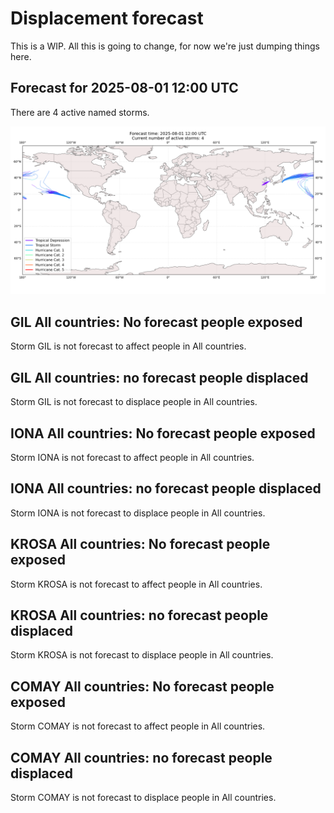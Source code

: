 # Displacement forecast

This is a WIP. All this is going to change, for now we're just dumping things here.
## Forecast for 2025-08-01 12:00 UTC

There are 4 active named storms.

![Active storm ensemble tracks](ECMWF_TC_tracks_20250801120000.png)

## GIL All countries: No forecast people exposed

Storm GIL is not forecast to affect people in All countries.

## GIL All countries: no forecast people displaced

Storm GIL is not forecast to displace people in All countries.

## IONA All countries: No forecast people exposed

Storm IONA is not forecast to affect people in All countries.

## IONA All countries: no forecast people displaced

Storm IONA is not forecast to displace people in All countries.

## KROSA All countries: No forecast people exposed

Storm KROSA is not forecast to affect people in All countries.

## KROSA All countries: no forecast people displaced

Storm KROSA is not forecast to displace people in All countries.

## COMAY All countries: No forecast people exposed

Storm COMAY is not forecast to affect people in All countries.

## COMAY All countries: no forecast people displaced

Storm COMAY is not forecast to displace people in All countries.


